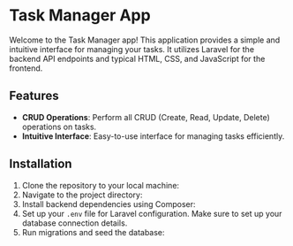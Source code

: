 # Task Manager App

Welcome to the Task Manager app! This application provides a simple and intuitive interface for managing your tasks. It utilizes Laravel for the backend API endpoints and typical HTML, CSS, and JavaScript for the frontend.

## Features

- **CRUD Operations**: Perform all CRUD (Create, Read, Update, Delete) operations on tasks.
- **Intuitive Interface**: Easy-to-use interface for managing tasks efficiently.

## Installation

1. Clone the repository to your local machine:
2. Navigate to the project directory:
3. Install backend dependencies using Composer:
4. Set up your `.env` file for Laravel configuration. Make sure to set up your database connection details.
5. Run migrations and seed the database:







